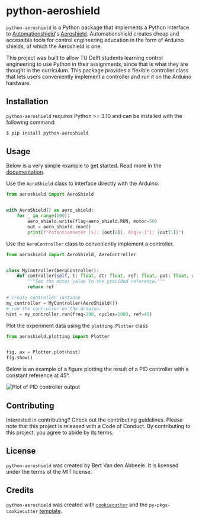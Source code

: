 # python-aeroshield

`python-aeroshield` is a Python package that implements a Python interface to [Automationshield](https://github.com/gergelytakacs/AutomationShield)'s [Aeroshield](https://github.com/gergelytakacs/AutomationShield/wiki/AeroShield). Automationshield creates cheap and accessible tools for control engineering education in the form of Arduino shields, of which the Aeroshield is one.

This project was built to allow TU Delft students learning control engineering to use Python in their assignments, since that is what they are thought in the curriculum. This package provides a flexible controller class that lets users conveniently implement a controller and run it on the Arduino hardware.

## Installation

`python-aeroshield` requires Python >= 3.10 and can be installed with the following command:

```bash
$ pip install python-aeroshield
```

## Usage

<!-- - TODO: basic basic example, live plot visuals. link to examples -->
Below is a very simple example to get started. Read more in the [documentation](https://python-aeroshield.readthedocs.io).

Use the `AeroShield` class to interface directly with the Arduino.

```python
from aeroshield import AeroShield


with AeroShield() as aero_shield:
    for _ in range(100):
        aero_shield.write(flag=aero_shield.RUN, motor=50)
        out = aero_shield.read()
        print(f"Potentiomneter [%]: {out[0]}, Angle [°]: {out[1]}")
```

Use the `AeroController` class to conveniently implement a controller.

```python
from aeroshield import AeroShield, AeroController


class MyController(AeroController):
    def controller(self, t: float, dt: float, ref: float, pot: float, angle: float) -> float:
        """Set the motor value to the provided reference."""
        return ref

# create controller instance
my_controller = MyController(AeroShield())
# run the controller on the Arduino.
hist = my_controller.run(freq=200, cycles=1000, ref=45)
```

Plot the experiment data using the `plotting.Plotter` class

```python
from aeroshield.plotting import Plotter


fig, ax = Plotter.plot(hist)
fig.show()
```

Below is an example of a figure plotting the result of a PID controller with a constant reference at 45°.

![Plot of PID controller output](https://gitlab.com/mrtreasurer/python-aeroshield/-/raw/main/docs/images/pid_controller_output.png)

## Contributing

Interested in contributing? Check out the contributing guidelines. Please note that this project is released with a Code of Conduct. By contributing to this project, you agree to abide by its terms.

## License

`python-aeroshield` was created by Bert Van den Abbeele. It is licensed under the terms of the MIT license.

## Credits

`python-aeroshield` was created with [`cookiecutter`](https://cookiecutter.readthedocs.io/en/latest/) and the `py-pkgs-cookiecutter` [template](https://github.com/py-pkgs/py-pkgs-cookiecutter).
